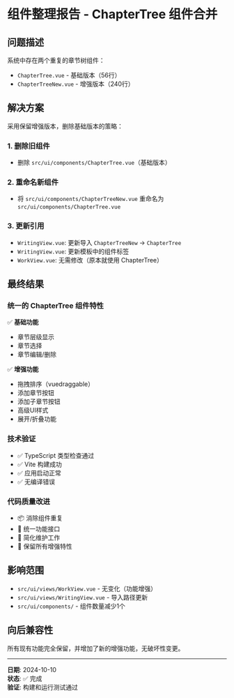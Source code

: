# 组件整理报告 - ChapterTree 组件合并

## 问题描述
系统中存在两个重复的章节树组件：
- `ChapterTree.vue` - 基础版本（56行）
- `ChapterTreeNew.vue` - 增强版本（240行）

## 解决方案
采用保留增强版本，删除基础版本的策略：

### 1. 删除旧组件
- 删除 `src/ui/components/ChapterTree.vue`（基础版本）

### 2. 重命名新组件
- 将 `src/ui/components/ChapterTreeNew.vue` 重命名为 `src/ui/components/ChapterTree.vue`

### 3. 更新引用
- `WritingView.vue`: 更新导入 `ChapterTreeNew` → `ChapterTree`
- `WritingView.vue`: 更新模板中的组件标签
- `WorkView.vue`: 无需修改（原本就使用 ChapterTree）

## 最终结果

### 统一的 ChapterTree 组件特性
✅ **基础功能**
- 章节层级显示
- 章节选择
- 章节编辑/删除

✅ **增强功能**
- 拖拽排序（vuedraggable）
- 添加章节按钮
- 添加子章节按钮
- 高级UI样式
- 展开/折叠功能

### 技术验证
- ✅ TypeScript 类型检查通过
- ✅ Vite 构建成功
- ✅ 应用启动正常
- ✅ 无编译错误

### 代码质量改进
- 📦 消除组件重复
- 🎯 统一功能接口
- 🔧 简化维护工作
- 🚀 保留所有增强特性

## 影响范围
- `src/ui/views/WorkView.vue` - 无变化（功能增强）
- `src/ui/views/WritingView.vue` - 导入路径更新
- `src/ui/components/` - 组件数量减少1个

## 向后兼容性
所有现有功能完全保留，并增加了新的增强功能，无破坏性变更。

---
**日期**: 2024-10-10  
**状态**: ✅ 完成  
**验证**: 构建和运行测试通过